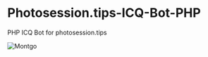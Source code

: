 # Photosession.tips-ICQ-Bot-PHP
PHP ICQ Bot for photosession.tips

![Montgo](https://github.com/blyamur/Photosession.tips-ICQ-Bot-PHP/blob/master/Photosession.tips-ICQ-Bot-PHP/readme/scheme.png)
